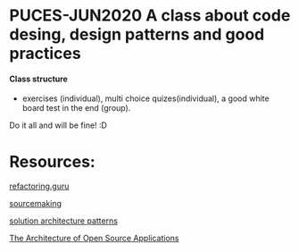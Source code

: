 # PUCES-JUN2020 A class about code desing, design patterns and good practices

#### Class structure

- exercises (individual), multi choice quizes(individual), a good white board test in the end (group).

Do it all and will be fine! :D

# Resources:

[refactoring.guru](https://refactoring.guru/design-patterns)

[sourcemaking](https://sourcemaking.com/design_patterns/)

[solution architecture patterns](https://github.com/chanakaudaya/solutions-architecture-patterns)

[The Architecture of Open Source Applications](http://aosabook.org/en/index.html)

